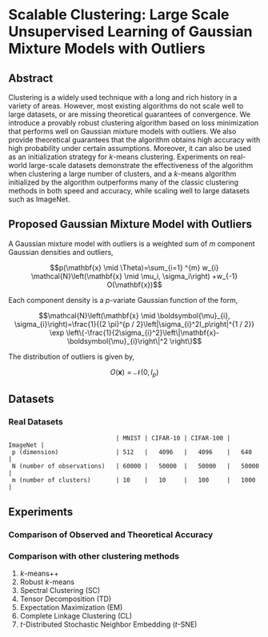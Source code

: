 # Scalable Clustering: Large Scale Unsupervised Learning of Gaussian Mixture Models with Outliers
## Abstract 
Clustering is a widely used technique with a long and rich history in a variety of areas. However, most existing algorithms do not scale well to large datasets, or are missing theoretical guarantees of convergence. We introduce a provably robust clustering algorithm based on loss minimization that performs well on Gaussian mixture models with outliers. We also provide theoretical guarantees that the algorithm obtains high accuracy with high probability under certain assumptions. Moreover, it can also be used as an initialization strategy for $k$-means clustering. 
Experiments on real-world large-scale datasets demonstrate the effectiveness of the algorithm when clustering a large number of clusters, and a $k$-means algorithm initialized by the algorithm outperforms many of the classic clustering methods in both speed and accuracy, while scaling well to large datasets such as ImageNet.
## Proposed Gaussian Mixture Model with Outliers

A Gaussian mixture model with outliers is a weighted sum of $m$ component Gaussian densities and outliers,

$$p(\mathbf{x} \mid \Theta)=\sum_{i=1} ^{m} w_{i} \mathcal{N}\left(\mathbf{x} \mid \mu_i, \sigma_i\right) +w_{-1} O(\mathbf{x})$$

Each component density is a $p$-variate Gaussian function of the form,

$$\mathcal{N}\left(\mathbf{x} \mid \boldsymbol{\mu}_{i}, \sigma_{i}\right)=\frac{1}{(2 \pi)^{p / 2}\left|\sigma_{i}^2I_p\right|^{1 / 2}} \exp \left\{-\frac{1}{2\sigma_{i}^2}\left\|\mathbf{x}-\boldsymbol{\mu}_{i}\right\|^2 \right\}$$

The distribution of outliers is given by,

$$ O(\mathbf{x})=\mathcal{N}(0,I_{p})$$
## Datasets

### Real Datasets
                                  | MNIST | CIFAR-10 | CIFAR-100 | ImageNet |
     p (dimension)                | 512   |   4096   |   4096    |   640    |
     N (number of observations)   | 60000 |   50000  |   50000   |   50000  |
     m (number of clusters)       | 10    |   10     |   100     |   1000   |

## Experiments
### Comparison of Observed and Theoretical Accuracy

### Comparison with other clustering methods
1. $k$-means++ 
2. Robust $k$-means
3. Spectral Clustering (SC) 
4. Tensor Decomposition (TD) 
5. Expectation Maximization (EM) 
6. Complete Linkage Clustering (CL) 
7. $t$-Distributed Stochastic Neighbor Embedding ($t$-SNE) 
